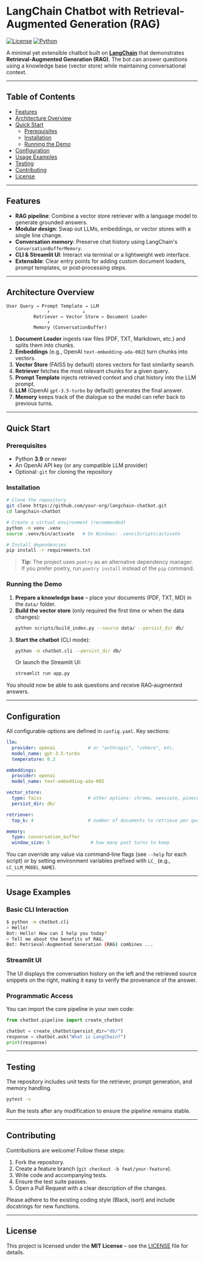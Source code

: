 # LangChain Chatbot with Retrieval-Augmented Generation (RAG)

[![License](https://img.shields.io/badge/license-MIT-blue.svg)](LICENSE)
[![Python](https://img.shields.io/badge/python-3.9%2B-%233776AB)](https://www.python.org/)

A minimal yet extensible chatbot built on **[LangChain](https://github.com/hwchase17/langchain)** that demonstrates **Retrieval‑Augmented Generation (RAG)**. The bot can answer questions using a knowledge base (vector store) while maintaining conversational context.

---

## Table of Contents

- [Features](#features)
- [Architecture Overview](#architecture-overview)
- [Quick Start](#quick-start)
  - [Prerequisites](#prerequisites)
  - [Installation](#installation)
  - [Running the Demo](#running-the-demo)
- [Configuration](#configuration)
- [Usage Examples](#usage-examples)
- [Testing](#testing)
- [Contributing](#contributing)
- [License](#license)

---

## Features

- **RAG pipeline**: Combine a vector store retriever with a language model to generate grounded answers.
- **Modular design**: Swap out LLMs, embeddings, or vector stores with a single line change.
- **Conversation memory**: Preserve chat history using LangChain's `ConversationBufferMemory`.
- **CLI & Streamlit UI**: Interact via terminal or a lightweight web interface.
- **Extensible**: Clear entry points for adding custom document loaders, prompt templates, or post‑processing steps.

---

## Architecture Overview

```
User Query → Prompt Template → LLM
               ↑            ↓
          Retriever ← Vector Store ← Document Loader
               ↑
          Memory (ConversationBuffer)
```

1. **Document Loader** ingests raw files (PDF, TXT, Markdown, etc.) and splits them into chunks.
2. **Embeddings** (e.g., OpenAI `text-embedding-ada-002`) turn chunks into vectors.
3. **Vector Store** (FAISS by default) stores vectors for fast similarity search.
4. **Retriever** fetches the most relevant chunks for a given query.
5. **Prompt Template** injects retrieved context and chat history into the LLM prompt.
6. **LLM** (OpenAI `gpt-3.5-turbo` by default) generates the final answer.
7. **Memory** keeps track of the dialogue so the model can refer back to previous turns.

---

## Quick Start

### Prerequisites

- Python **3.9** or newer
- An OpenAI API key (or any compatible LLM provider)
- Optional: `git` for cloning the repository

### Installation

```bash
# Clone the repository
git clone https://github.com/your-org/langchain-chatbot.git
cd langchain-chatbot

# Create a virtual environment (recommended)
python -m venv .venv
source .venv/bin/activate   # On Windows: .venv\Scripts\activate

# Install dependencies
pip install -r requirements.txt
```

> **Tip**: The project uses `poetry` as an alternative dependency manager. If you prefer poetry, run `poetry install` instead of the `pip` command.

### Running the Demo

1. **Prepare a knowledge base** – place your documents (PDF, TXT, MD) in the `data/` folder.
2. **Build the vector store** (only required the first time or when the data changes):
   ```bash
   python scripts/build_index.py --source data/ --persist_dir db/
   ```
3. **Start the chatbot** (CLI mode):
   ```bash
   python -m chatbot.cli --persist_dir db/
   ```
   Or launch the Streamlit UI:
   ```bash
   streamlit run app.py
   ```

You should now be able to ask questions and receive RAG‑augmented answers.

---

## Configuration

All configurable options are defined in `config.yaml`. Key sections:

```yaml
llm:
  provider: openai            # or "anthropic", "cohere", etc.
  model_name: gpt-3.5-turbo
  temperature: 0.2

embeddings:
  provider: openai
  model_name: text-embedding-ada-002

vector_store:
  type: faiss                 # other options: chroma, weaviate, pinecone
  persist_dir: db/

retriever:
  top_k: 4                    # number of documents to retrieve per query

memory:
  type: conversation_buffer
  window_size: 5               # how many past turns to keep
```

You can override any value via command‑line flags (see `--help` for each script) or by setting environment variables prefixed with `LC_` (e.g., `LC_LLM_MODEL_NAME`).

---

## Usage Examples

### Basic CLI Interaction

```bash
$ python -m chatbot.cli
> Hello!
Bot: Hello! How can I help you today?
> Tell me about the benefits of RAG.
Bot: Retrieval‑Augmented Generation (RAG) combines ...
```

### Streamlit UI

The UI displays the conversation history on the left and the retrieved source snippets on the right, making it easy to verify the provenance of the answer.

### Programmatic Access

You can import the core pipeline in your own code:

```python
from chatbot.pipeline import create_chatbot

chatbot = create_chatbot(persist_dir="db/")
response = chatbot.ask("What is LangChain?")
print(response)
```

---

## Testing

The repository includes unit tests for the retriever, prompt generation, and memory handling.

```bash
pytest -v
```

Run the tests after any modification to ensure the pipeline remains stable.

---

## Contributing

Contributions are welcome! Follow these steps:

1. Fork the repository.
2. Create a feature branch (`git checkout -b feat/your-feature`).
3. Write code and accompanying tests.
4. Ensure the test suite passes.
5. Open a Pull Request with a clear description of the changes.

Please adhere to the existing coding style (Black, isort) and include docstrings for new functions.

---

## License

This project is licensed under the **MIT License** – see the [LICENSE](LICENSE) file for details.
